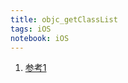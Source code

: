 ```yaml
---
title: objc_getClassList
tags: iOS
notebook: iOS 
---
```


1. [参考1](https://www.cnblogs.com/XYQ-208910/p/11661872.html)
